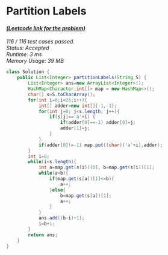 # **Partition Labels**

#### [_(Leetcode link for the problem)_](https://leetcode.com/problems/partition-labels/)

_116 / 116 test cases passed.  
Status: Accepted  
Runtime: 3 ms  
Memory Usage: 39 MB_

```java
class Solution {
    public List<Integer> partitionLabels(String S) {
        List<Integer> ans=new ArrayList<Integer>();
        HashMap<Character,int[]> map = new HashMap<>();
        char[] s=S.toCharArray();
        for(int i=0;i<26;i++){
            int[] adder=new int[]{-1,-1};
            for(int j=0; j<s.length; j++){
                if(s[j]=='a'+i) {
                    if(adder[0]==-1) adder[0]=j;
                    adder[1]=j;
                }
            }
            if(adder[0]!=-1) map.put((char)('a'+i),adder);
        }
        int i=0;
        while(i<s.length){
            int a=map.get(s[i])[0], b=map.get(s[i])[1];
            while(a<b){
                if(map.get(s[a])[1]<=b){
                    a++;
                }else{
                    b=map.get(s[a])[1];
                    a++;
                }
            }
            ans.add((b-i)+1);
            i=b+1;
        }
        return ans;
    }
}
```
